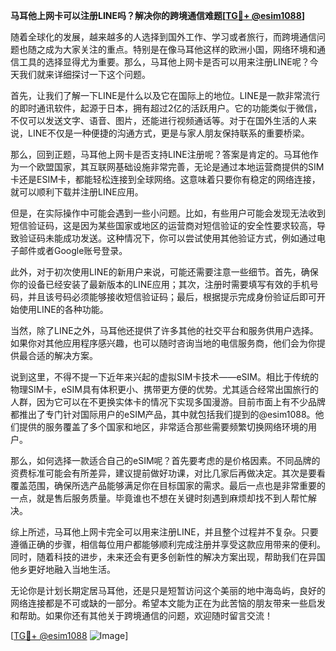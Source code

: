 **马耳他上网卡可以注册LINE吗？解决你的跨境通信难题[[TG💪+ @esim1088](https://t.me/s/esim1088)]**

随着全球化的发展，越来越多的人选择到国外工作、学习或者旅行，而跨境通信问题也随之成为大家关注的重点。特别是在像马耳他这样的欧洲小国，网络环境和通信工具的选择显得尤为重要。那么，马耳他上网卡是否可以用来注册LINE呢？今天我们就来详细探讨一下这个问题。

首先，让我们了解一下LINE是什么以及它在国际上的地位。LINE是一款非常流行的即时通讯软件，起源于日本，拥有超过2亿的活跃用户。它的功能类似于微信，不仅可以发送文字、语音、图片，还能进行视频通话等。对于在国外生活的人来说，LINE不仅是一种便捷的沟通方式，更是与家人朋友保持联系的重要桥梁。

那么，回到正题，马耳他上网卡是否支持LINE注册呢？答案是肯定的。马耳他作为一个欧盟国家，其互联网基础设施非常完善，无论是通过本地运营商提供的SIM卡还是ESIM卡，都能轻松连接到全球网络。这意味着只要你有稳定的网络连接，就可以顺利下载并注册LINE应用。

但是，在实际操作中可能会遇到一些小问题。比如，有些用户可能会发现无法收到短信验证码，这是因为某些国家或地区的运营商对短信验证的安全性要求较高，导致验证码未能成功发送。这种情况下，你可以尝试使用其他验证方式，例如通过电子邮件或者Google账号登录。

此外，对于初次使用LINE的新用户来说，可能还需要注意一些细节。首先，确保你的设备已经安装了最新版本的LINE应用；其次，注册时需要填写有效的手机号码，并且该号码必须能够接收短信验证码；最后，根据提示完成身份验证后即可开始使用LINE的各种功能。

当然，除了LINE之外，马耳他还提供了许多其他的社交平台和服务供用户选择。如果你对其他应用程序感兴趣，也可以随时咨询当地的电信服务商，他们会为你提供最合适的解决方案。

说到这里，不得不提一下近年来兴起的虚拟SIM卡技术——eSIM。相比于传统的物理SIM卡，eSIM具有体积更小、携带更方便的优势。尤其适合经常出国旅行的人群，因为它可以在不更换实体卡的情况下实现多国漫游。目前市面上有不少品牌都推出了专门针对国际用户的eSIM产品，其中就包括我们提到的@esim1088。他们提供的服务覆盖了多个国家和地区，非常适合那些需要频繁切换网络环境的用户。

那么，如何选择一款适合自己的eSIM呢？首先要考虑的是价格因素。不同品牌的资费标准可能会有所差异，建议提前做好功课，对比几家后再做决定。其次是要看覆盖范围，确保所选产品能够满足你在目标国家的需求。最后一点也是非常重要的一点，就是售后服务质量。毕竟谁也不想在关键时刻遇到麻烦却找不到人帮忙解决。

综上所述，马耳他上网卡完全可以用来注册LINE，并且整个过程并不复杂。只要遵循正确的步骤，相信每位用户都能够顺利完成注册并享受这款应用带来的便利。同时，随着科技的进步，未来还会有更多创新性的解决方案出现，帮助我们在异国他乡更好地融入当地生活。

无论你是计划长期定居马耳他，还是只是短暂访问这个美丽的地中海岛屿，良好的网络连接都是不可或缺的一部分。希望本文能为正在为此苦恼的朋友带来一些启发和帮助。如果你还有其他关于跨境通信的问题，欢迎随时留言交流！

[[TG💪+ @esim1088](https://t.me/s/esim1088) ![Image](https://i.postimg.cc/4NQfJmqS/Snipaste-2025-05-13-00-14-12.png)]
